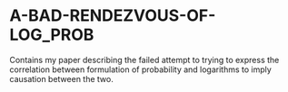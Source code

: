 # A-BAD-RENDEZVOUS-OF-LOG_PROB
Contains my paper describing the failed attempt to trying to express the correlation between formulation of probability and logarithms to imply causation between the two.

